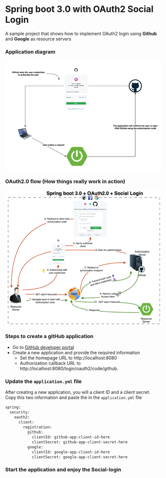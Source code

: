 # Spring boot 3.0 with OAuth2 Social Login

A sample project that shows how to implement OAuth2 login using **Github** and **Google** as resource servers

### Application diagram

![Diagram](./diagram.png?raw=true "Diagram")

### OAuth2.0 flow (How things really work in action)

![Diagram](./oauth2-flow.png?raw=true "OAuth 2.0 flow diagram")

### Steps to create a gitHub application
* Go to [GitHub developer portal](https://github.com/settings/developers)
* Create a new application and provide the required information
  * Set the homepage URL to http://localhost:8080
  * Authorization callback URL to http://localhost:8080/login/oauth2/code/github.

### Update the `application.yml` file
After creating a new application, you will a client ID and a client secret. Copy this two information and paste the in the `application.yml` file

```
spring:
  security:
    oauth2:
      client:
        registration:
          github:
            clientId: github-app-client-id-here
            clientSecret: github-app-client-secret-here
          google:
            clientId: google-app-client-id-here
            clientSecret: google-app-client-secret-here
```

### Start the application and enjoy the Social-login
